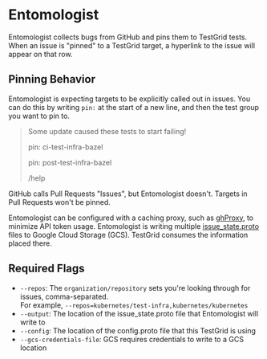 # Entomologist

Entomologist collects bugs from GitHub and pins them to TestGrid tests. When an issue is "pinned"
to a TestGrid target, a hyperlink to the issue will appear on that row.

## Pinning Behavior

Entomologist is expecting targets to be explicitly called out in issues. You can do this by writing
`pin:` at the start of a new line, and then the test group you want to pin to.


>Some update caused these tests to start failing!
>
>pin: ci-test-infra-bazel
>
>pin: post-test-infra-bazel
>
>/help


GitHub calls Pull Requests "Issues", but Entomologist doesn't.
Targets in Pull Requests won't be pinned.

Entomologist can be configured with a caching proxy, such as [ghProxy](https://github.com/kubernetes/test-infra/tree/master/ghproxy),
to minimize API token usage.
Entomologist is writing multiple [issue_state.proto](https://github.com/kubernetes/test-infra/blob/master/testgrid/issue_state/issue_state.proto)
files to Google Cloud Storage (GCS). TestGrid consumes the information placed there.

## Required Flags

- `--repos`: The `organization/repository` sets you're looking through for issues, comma-separated.\
  For example, `--repos=kubernetes/test-infra,kubernetes/kubernetes`
- `--output`: The location of the issue_state.proto file that Entomologist will write to
- `--config`: The location of the config.proto file that this TestGrid is using
- `--gcs-credentials-file`: GCS requires credentials to write to a GCS location